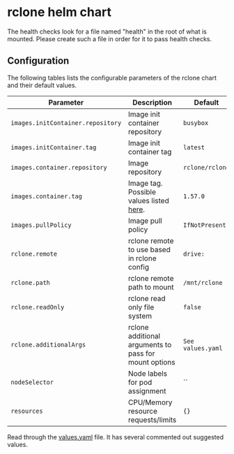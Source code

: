 # rclone helm chart

The health checks look for a file named "health" in the root of what is mounted. Please create such a file in order for it to pass health checks.

## Configuration

The following tables lists the configurable parameters of the rclone chart and their default values.

| Parameter                  | Description                         | Default                                                 |
|----------------------------|-------------------------------------|---------------------------------------------------------|
| `images.initContainer.repository`         | Image init container repository | `busybox` |
| `images.initContainer.tag`         | Image init container tag | `latest` |
| `images.container.repository`         | Image repository | `rclone/rclone` |
| `images.container.tag`                | Image tag. Possible values listed [here](https://hub.docker.com/r/rclone/rclone/tags).| `1.57.0`|
| `images.pullPolicy`         | Image pull policy | `IfNotPresent` |
| `rclone.remote`         | rclone remote to use based in rclone config | `drive:` |
| `rclone.path`         | rclone remote path to mount | `/mnt/rclone` |
| `rclone.readOnly`         | rclone read only file system | `false` |
| `rclone.additionalArgs`         | rclone additional arguments to pass for mount options | `See values.yaml` |
| `nodeSelector`             | Node labels for pod assignment | `` |
| `resources`                | CPU/Memory resource requests/limits | `{}` |

Read through the [values.yaml](values.yaml) file. It has several commented out suggested values.
